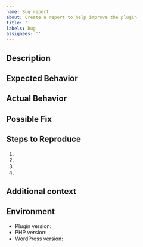 ```yaml
---
name: Bug report
about: Create a report to help improve the plugin
title: ''
labels: bug
assignees: ''
---
```

<!-- Provide a general summary of the issue in the Title above -->

## Description
<!-- Provide a more detailed introduction to the issue itself, and why you consider it to be a bug. -->

## Expected Behavior
<!-- Tell us what should happen. -->

## Actual Behavior
<!-- Tell us what happens instead. -->

## Possible Fix
<!-- Not obligatory, but suggest a fix or reason for the bug. -->

## Steps to Reproduce
<!--- Provide a link to a live example, or an unambiguous set of steps to -->
<!--- reproduce this bug. Include code to reproduce, if relevant -->
1.
2.
3.
4.

## Additional context
<!--- How has this bug affected you? What were you trying to accomplish? -->

## Environment
<!--- Include as many relevant details about the environment you experienced the bug in -->
* Plugin version:
* PHP version:
* WordPress version:
